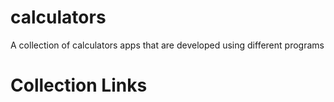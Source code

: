 # calculators
A collection of calculators apps that are developed using different programs

<h1><b>Collection<b> Links<h1/>
